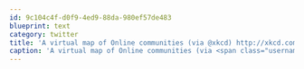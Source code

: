 ```yaml
---
id: 9c104c4f-d0f9-4ed9-88da-980ef57de483
blueprint: text
category: twitter
title: 'A virtual map of Online communities (via @xkcd) http://xkcd.com/802/'
caption: 'A virtual map of Online communities (via <span class="username username_linked">@<a href="https://twitter.com/xkcd" title="Randall Munroe">xkcd</a></span>) http://xkcd.com/802/'
---
```

